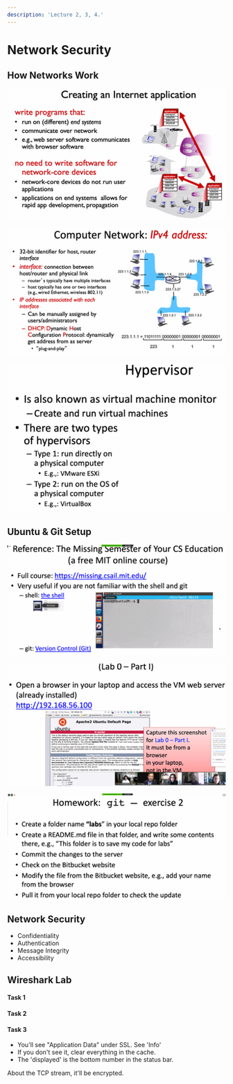 ```yaml
---
description: 'Lecture 2, 3, 4.'
---
```


# Network Security

## How Networks Work

![](../../../.gitbook/assets/image%20%28100%29.png)

![](../../../.gitbook/assets/image%20%28110%29.png)

![](../../../.gitbook/assets/image%20%2897%29.png)

## Ubuntu & Git Setup

![](../../../.gitbook/assets/image%20%2898%29.png)



![](../../../.gitbook/assets/image%20%2896%29.png)

![](../../../.gitbook/assets/image%20%28103%29.png)

## Network Security

* Confidentiality
* Authentication
* Message Integrity
* Accessibility

## Wireshark Lab

#### Task 1

#### Task 2

#### Task 3

* You'll see "Application Data" under SSL. See 'Info'
* If you don't see it, clear everything in the cache.
* The 'displayed' is the bottom number in the status bar.

About the TCP stream, it'll be encrypted.



